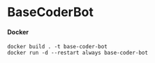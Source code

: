 # BaseCoderBot


#### Docker
```
docker build . -t base-coder-bot 
docker run -d --restart always base-coder-bot 
```